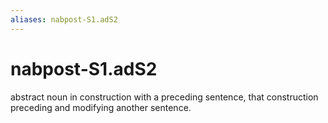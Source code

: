 ```yaml
---
aliases: nabpost-S1.adS2
---
```

# nabpost-S1.adS2

abstract noun in construction with a preceding sentence, that construction preceding and modifying another sentence.